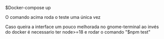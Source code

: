 $Docker-compose up

O comando acima roda o teste uma única vez

Caso queira a interface um pouco melhorada no gnome-terminal ao invés do docker
é necessario ter node>=18 e rodar o comando "$npm test"
